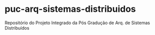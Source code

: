 # puc-arq-sistemas-distribuidos
Repositório do Projeto Integrado da Pós Gradução de Arq. de Sistemas Distribuídos
